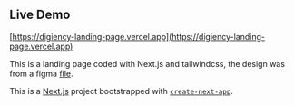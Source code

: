 ## Live Demo
[https://digiency-landing-page.vercel.app](https://digiency-landing-page.vercel.app)

This is a landing page coded with Next.js and tailwindcss, the design was from a figma [file](https://www.figma.com/community/file/970738774884202091).

This is a [Next.js](https://nextjs.org/) project bootstrapped with [`create-next-app`](https://github.com/vercel/next.js/tree/canary/packages/create-next-app).




